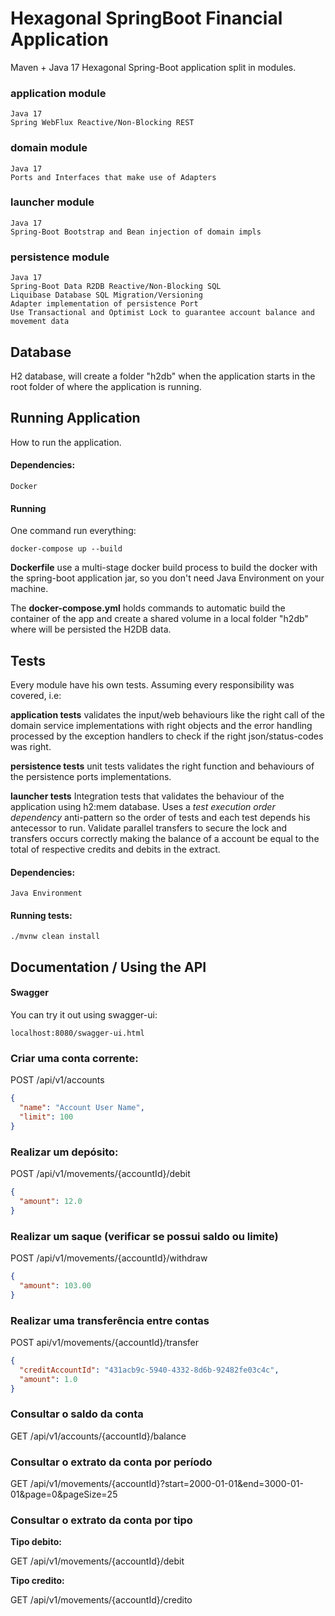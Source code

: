 # Hexagonal SpringBoot Financial Application

Maven + Java 17 Hexagonal Spring-Boot application split in modules.

### application module

```
Java 17 
Spring WebFlux Reactive/Non-Blocking REST
```

### domain module

```
Java 17 
Ports and Interfaces that make use of Adapters
```

### launcher module

```
Java 17
Spring-Boot Bootstrap and Bean injection of domain impls
```

### persistence module

```
Java 17
Spring-Boot Data R2DB Reactive/Non-Blocking SQL
Liquibase Database SQL Migration/Versioning
Adapter implementation of persistence Port
Use Transactional and Optimist Lock to guarantee account balance and movement data
```

## Database

H2 database, will create a folder "h2db" when the application starts in the root folder of where the application is
running.

## Running Application

How to run the application.

#### Dependencies:

```
Docker
```

#### Running
One command run everything:
```
docker-compose up --build
```

**Dockerfile** use a multi-stage docker build process to build the docker with the spring-boot application jar, so you
don't need Java Environment on your machine.

The **docker-compose.yml** holds commands to automatic build the container of the app and create a shared volume in a
local folder "h2db" where will be persisted the H2DB data.

## Tests

Every module have his own tests. Assuming every responsibility was covered, i.e:

**application tests** validates the input/web behaviours like the right call of the domain service implementations with
right objects
and the error handling processed by the exception handlers to check if the right json/status-codes was right.

**persistence tests** unit tests validates the right function and behaviours of the persistence ports implementations.

**launcher tests** Integration tests that validates the behaviour of the application using h2:mem database.
Uses a _test execution order dependency_ anti-pattern so the order of tests and each test depends his antecessor to run.
Validate parallel transfers to secure the lock and transfers occurs correctly making the balance of a account be equal
to the
total of respective credits and debits in the extract.

#### Dependencies:

```
Java Environment
```

#### Running tests:

```
./mvnw clean install
```

## Documentation / Using the API

#### Swagger

You can try it out using swagger-ui:

```
localhost:8080/swagger-ui.html
```

### Criar uma conta corrente:

POST /api/v1/accounts

```JSON
{
  "name": "Account User Name",
  "limit": 100
}
```

### Realizar um depósito:

POST /api/v1/movements/{accountId}/debit

```JSON
{
  "amount": 12.0
}
```

### Realizar um saque (verificar se possui saldo ou limite)

POST /api/v1/movements/{accountId}/withdraw

```JSON
{
  "amount": 103.00
}
```

### Realizar uma transferência entre contas

POST api/v1/movements/{accountId}/transfer

```JSON
{
  "creditAccountId": "431acb9c-5940-4332-8d6b-92482fe03c4c",
  "amount": 1.0
}
```

### Consultar o saldo da conta

GET /api/v1/accounts/{accountId}/balance

### Consultar o extrato da conta por período

GET /api/v1/movements/{accountId}?start=2000-01-01&end=3000-01-01&page=0&pageSize=25

### Consultar o extrato da conta por tipo

**Tipo debito:**

GET /api/v1/movements/{accountId}/debit

**Tipo credito:**

GET /api/v1/movements/{accountId}/credito
